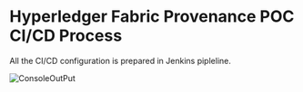 # Hyperledger Fabric Provenance POC CI/CD Process

All the CI/CD configuration is prepared in Jenkins pipleline. 

![ConsoleOutPut](console.png)